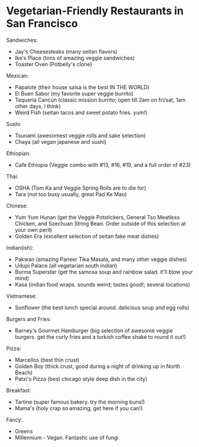 Vegetarian-Friendly Restaurants in San Francisco
================================================

Sandwiches:

* Jay's Cheesesteaks (many seitan flavors)
* Ike's Place (tons of amazing veggie sandwiches)
* Toaster Oven (Potbelly's clone)

Mexican:

* Papalote (their house salsa is the best IN THE WORLD)
* El Buen Sabor (my favorite super veggie burrito)
* Taqueria Cancún (classic mission burrito; open till 2am on fri/sat, 1am other days, I think)
* Weird Fish (seitan tacos and sweet potato fries. yum!)

Sushi:

* Tsunami (awesomest veggie rolls and sake selection)
* Chaya (all vegan japanese and sushi)

Ethiopian:

* Cafe Ethiopia (Veggie combo with #13, #16, #19, and a full order of #23)

Thai:

* OSHA (Tom Ka and Veggie Spring Rolls are to die for)
* Tara (not too busy usually, great Pad Ke Mao)

Chinese:

* Yum Yum Hunan (get the Veggie Potstickers, General Tso Meatless Chicken, and Szechuan String Bean. Order outside of this selection at your own peril)
* Golden Era (excellent selection of seitan fake meat dishes)

Indian(ish):

* Pakwan (amazing Paneer Tika Masala, and many other veggie dishes)
* Udupi Palace (all vegetarian south indian)
* Burma Superstar (get the samosa soup and rainbow salad. it'll blow your mind)
* Kasa (indian food wraps. sounds weird; tastes good!; several locations)

Vietnamese:

* Sunflower (the best lunch special around. delicious soup and egg rolls)

Burgers and Fries:

* Barney's Gourmet Hamburger (big selection of awesome veggie burgers. get the curly fries and a turkish coffee shake to round it out!) 

Pizza:

* Marcellos (best thin crust)
* Golden Boy (thick crust, good during a night of drinking up in North Beach)
* Patxi's Pizza (best chicago style deep dish in the city)

Breakfast:

* Tartine (super famous bakery. try the morning buns!)
* Mama's (holy crap so amazing, get here if you can!)

Fancy:

* Greens
* Millennium - Vegan. Fantastic use of fungi
